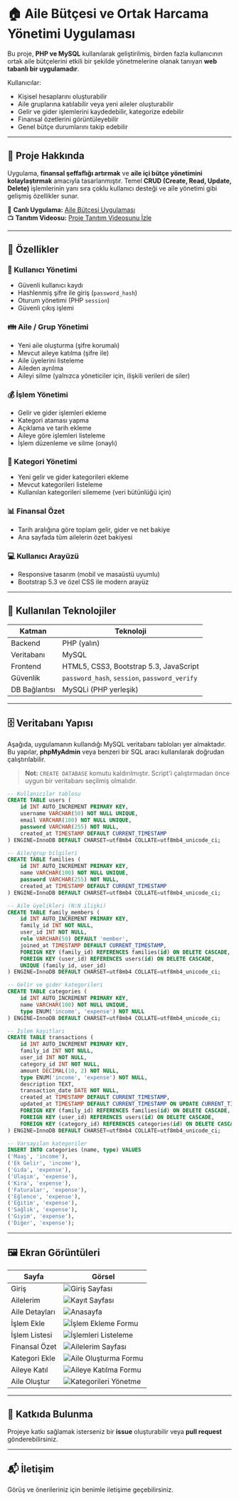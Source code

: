 # 🏠 Aile Bütçesi ve Ortak Harcama Yönetimi Uygulaması

Bu proje, **PHP ve MySQL** kullanılarak geliştirilmiş, birden fazla kullanıcının ortak aile bütçelerini etkili bir şekilde yönetmelerine olanak tanıyan **web tabanlı bir uygulamadır**. 

Kullanıcılar:
- Kişisel hesaplarını oluşturabilir
- Aile gruplarına katılabilir veya yeni aileler oluşturabilir
- Gelir ve gider işlemlerini kaydedebilir, kategorize edebilir
- Finansal özetlerini görüntüleyebilir
- Genel bütçe durumlarını takip edebilir

---

## 📌 Proje Hakkında

Uygulama, **finansal şeffaflığı artırmak** ve **aile içi bütçe yönetimini kolaylaştırmak** amacıyla tasarlanmıştır. Temel **CRUD (Create, Read, Update, Delete)** işlemlerinin yanı sıra çoklu kullanıcı desteği ve aile yönetimi gibi gelişmiş özellikler sunar.

🔗 **Canlı Uygulama:** [Aile Bütçesi Uygulaması](http://95.130.171.20/~st24360859210/dashboard.php)  
📺 **Tanıtım Videosu:** [Proje Tanıtım Videosunu İzle](https://youtu.be/A976tvMBdAg)

---

## 🚀 Özellikler

### 👤 Kullanıcı Yönetimi
- Güvenli kullanıcı kaydı
- Hashlenmiş şifre ile giriş (`password_hash`)
- Oturum yönetimi (PHP `session`)
- Güvenli çıkış işlemi

### 👪 Aile / Grup Yönetimi
- Yeni aile oluşturma (şifre korumalı)
- Mevcut aileye katılma (şifre ile)
- Aile üyelerini listeleme
- Aileden ayrılma
- Aileyi silme (yalnızca yöneticiler için, ilişkili verileri de siler)

### 💰 İşlem Yönetimi
- Gelir ve gider işlemleri ekleme
- Kategori ataması yapma
- Açıklama ve tarih ekleme
- Aileye göre işlemleri listeleme
- İşlem düzenleme ve silme (onaylı)

### 📂 Kategori Yönetimi
- Yeni gelir ve gider kategorileri ekleme
- Mevcut kategorileri listeleme
- Kullanılan kategorileri silememe (veri bütünlüğü için)

### 📊 Finansal Özet
- Tarih aralığına göre toplam gelir, gider ve net bakiye
- Ana sayfada tüm ailelerin özet bakiyesi

### 💻 Kullanıcı Arayüzü
- Responsive tasarım (mobil ve masaüstü uyumlu)
- Bootstrap 5.3 ve özel CSS ile modern arayüz

---

## 🧰 Kullanılan Teknolojiler

| Katman     | Teknoloji               |
|------------|--------------------------|
| Backend    | PHP (yalın)              |
| Veritabanı | MySQL                    |
| Frontend   | HTML5, CSS3, Bootstrap 5.3, JavaScript |
| Güvenlik   | `password_hash`, `session`, `password_verify` |
| DB Bağlantısı | MySQLi (PHP yerleşik)  |

---

## 🗄️ Veritabanı Yapısı

Aşağıda, uygulamanın kullandığı MySQL veritabanı tabloları yer almaktadır. Bu yapılar, **phpMyAdmin** veya benzeri bir SQL aracı kullanılarak doğrudan çalıştırılabilir.

> **Not:** `CREATE DATABASE` komutu kaldırılmıştır. Script'i çalıştırmadan önce uygun bir veritabanı seçilmiş olmalıdır.

```sql
-- Kullanıcılar tablosu
CREATE TABLE users (
    id INT AUTO_INCREMENT PRIMARY KEY,
    username VARCHAR(50) NOT NULL UNIQUE,
    email VARCHAR(100) NOT NULL UNIQUE,
    password VARCHAR(255) NOT NULL,
    created_at TIMESTAMP DEFAULT CURRENT_TIMESTAMP
) ENGINE=InnoDB DEFAULT CHARSET=utf8mb4 COLLATE=utf8mb4_unicode_ci;

-- Aile/grup bilgileri
CREATE TABLE families (
    id INT AUTO_INCREMENT PRIMARY KEY,
    name VARCHAR(100) NOT NULL UNIQUE,
    password VARCHAR(255) NOT NULL,
    created_at TIMESTAMP DEFAULT CURRENT_TIMESTAMP
) ENGINE=InnoDB DEFAULT CHARSET=utf8mb4 COLLATE=utf8mb4_unicode_ci;

-- Aile üyelikleri (N:N ilişki)
CREATE TABLE family_members (
    id INT AUTO_INCREMENT PRIMARY KEY,
    family_id INT NOT NULL,
    user_id INT NOT NULL,
    role VARCHAR(50) DEFAULT 'member',
    joined_at TIMESTAMP DEFAULT CURRENT_TIMESTAMP,
    FOREIGN KEY (family_id) REFERENCES families(id) ON DELETE CASCADE,
    FOREIGN KEY (user_id) REFERENCES users(id) ON DELETE CASCADE,
    UNIQUE (family_id, user_id)
) ENGINE=InnoDB DEFAULT CHARSET=utf8mb4 COLLATE=utf8mb4_unicode_ci;

-- Gelir ve gider kategorileri
CREATE TABLE categories (
    id INT AUTO_INCREMENT PRIMARY KEY,
    name VARCHAR(100) NOT NULL UNIQUE,
    type ENUM('income', 'expense') NOT NULL
) ENGINE=InnoDB DEFAULT CHARSET=utf8mb4 COLLATE=utf8mb4_unicode_ci;

-- İşlem kayıtları
CREATE TABLE transactions (
    id INT AUTO_INCREMENT PRIMARY KEY,
    family_id INT NOT NULL,
    user_id INT NOT NULL,
    category_id INT NOT NULL,
    amount DECIMAL(10, 2) NOT NULL,
    type ENUM('income', 'expense') NOT NULL,
    description TEXT,
    transaction_date DATE NOT NULL,
    created_at TIMESTAMP DEFAULT CURRENT_TIMESTAMP,
    updated_at TIMESTAMP DEFAULT CURRENT_TIMESTAMP ON UPDATE CURRENT_TIMESTAMP,
    FOREIGN KEY (family_id) REFERENCES families(id) ON DELETE CASCADE,
    FOREIGN KEY (user_id) REFERENCES users(id) ON DELETE CASCADE,
    FOREIGN KEY (category_id) REFERENCES categories(id) ON DELETE CASCADE
) ENGINE=InnoDB DEFAULT CHARSET=utf8mb4 COLLATE=utf8mb4_unicode_ci;

-- Varsayılan kategoriler
INSERT INTO categories (name, type) VALUES
('Maaş', 'income'),
('Ek Gelir', 'income'),
('Gıda', 'expense'),
('Ulaşım', 'expense'),
('Kira', 'expense'),
('Faturalar', 'expense'),
('Eğlence', 'expense'),
('Eğitim', 'expense'),
('Sağlık', 'expense'),
('Giyim', 'expense'),
('Diğer', 'expense');

```

---

## 🖼️ Ekran Görüntüleri

| Sayfa | Görsel |
|-------|--------|
| Giriş | ![Giriş Sayfası](images/web1.png) |
| Ailelerim | ![Kayıt Sayfası](images/web2.png) |
| Aile Detayları | ![Anasayfa](images/web3.png) |
| İşlem Ekle | ![İşlem Ekleme Formu](images/web4.png) |
| İşlem Listesi | ![İşlemleri Listeleme](images/web5.png) |
| Finansal Özet | ![Ailelerim Sayfası](images/web6.png) |
| Kategori Ekle | ![Aile Oluşturma Formu](images/web7.png) |
| Aileye Katıl | ![Aileye Katılma Formu](images/web8.png) |
| Aile Oluştur | ![Kategorileri Yönetme](images/web9.png) |

---

## 🤝 Katkıda Bulunma

Projeye katkı sağlamak isterseniz bir **issue** oluşturabilir veya **pull request** gönderebilirsiniz.

---

## 📬 İletişim

Görüş ve önerileriniz için benimle iletişime geçebilirsiniz.

